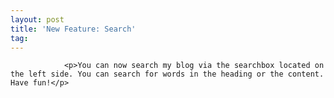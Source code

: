 ```yaml
---
layout: post
title: 'New Feature: Search'
tag: 
---
```



                <p>You can now search my blog via the searchbox located on the left side. You can search for words in the heading or the content. Have fun!</p>
            
